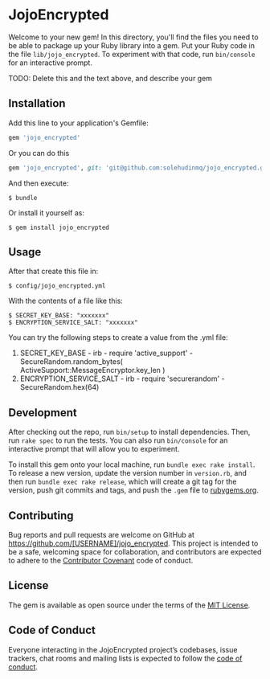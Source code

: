 # JojoEncrypted

Welcome to your new gem! In this directory, you'll find the files you need to be able to package up your Ruby library into a gem. Put your Ruby code in the file `lib/jojo_encrypted`. To experiment with that code, run `bin/console` for an interactive prompt.

TODO: Delete this and the text above, and describe your gem

## Installation

Add this line to your application's Gemfile:

```ruby
gem 'jojo_encrypted'
```

Or you can do this
```ruby
gem 'jojo_encrypted', git: 'git@github.com:solehudinmq/jojo_encrypted.git', branch: 'master'
```

And then execute:

    $ bundle

Or install it yourself as:

    $ gem install jojo_encrypted

## Usage

After that create this file in:

    $ config/jojo_encrypted.yml

With the contents of a file like this:

    $ SECRET_KEY_BASE: "xxxxxxx"
    $ ENCRYPTION_SERVICE_SALT: "xxxxxxx"

You can try the following steps to create a value from the .yml file:

  1. SECRET_KEY_BASE
    - irb
    - require 'active_support'
    - SecureRandom.random_bytes(
        ActiveSupport::MessageEncryptor.key_len
      ) 
  2. ENCRYPTION_SERVICE_SALT
    - irb
    - require 'securerandom'
    - SecureRandom.hex(64)

## Development

After checking out the repo, run `bin/setup` to install dependencies. Then, run `rake spec` to run the tests. You can also run `bin/console` for an interactive prompt that will allow you to experiment.

To install this gem onto your local machine, run `bundle exec rake install`. To release a new version, update the version number in `version.rb`, and then run `bundle exec rake release`, which will create a git tag for the version, push git commits and tags, and push the `.gem` file to [rubygems.org](https://rubygems.org).

## Contributing

Bug reports and pull requests are welcome on GitHub at https://github.com/[USERNAME]/jojo_encrypted. This project is intended to be a safe, welcoming space for collaboration, and contributors are expected to adhere to the [Contributor Covenant](http://contributor-covenant.org) code of conduct.

## License

The gem is available as open source under the terms of the [MIT License](https://opensource.org/licenses/MIT).

## Code of Conduct

Everyone interacting in the JojoEncrypted project’s codebases, issue trackers, chat rooms and mailing lists is expected to follow the [code of conduct](https://github.com/[USERNAME]/jojo_encrypted/blob/master/CODE_OF_CONDUCT.md).
